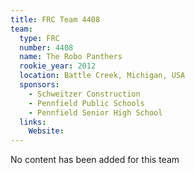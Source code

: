 ```yaml
---
title: FRC Team 4408
team:
  type: FRC
  number: 4408
  name: The Robo Panthers
  rookie_year: 2012
  location: Battle Creek, Michigan, USA
  sponsors:
    - Schweitzer Construction
    - Pennfield Public Schools
    - Pennfield Senior High School
  links:
    Website: 
---
```

No content has been added for this team